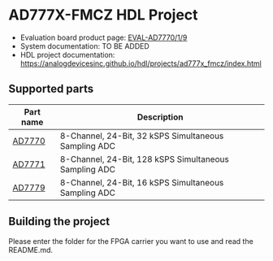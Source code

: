 # AD777X-FMCZ HDL Project

- Evaluation board product page: [EVAL-AD7770/1/9](https://www.analog.com/eval-ad7770-ad7779.html)
- System documentation: TO BE ADDED
- HDL project documentation: https://analogdevicesinc.github.io/hdl/projects/ad777x_fmcz/index.html

## Supported parts

| Part name                                | Description                                           |
|------------------------------------------|-------------------------------------------------------|
| [AD7770 ](https://www.analog.com/ad7770) | 8-Channel, 24-Bit, 32 kSPS Simultaneous Sampling ADC  |
| [AD7771 ](https://www.analog.com/ad7771) | 8-Channel, 24-Bit, 128 kSPS Simultaneous Sampling ADC |
| [AD7779 ](https://www.analog.com/ad7779) | 8-Channel, 24-Bit, 16 kSPS Simultaneous Sampling ADC  |

## Building the project

Please enter the folder for the FPGA carrier you want to use and read the README.md.